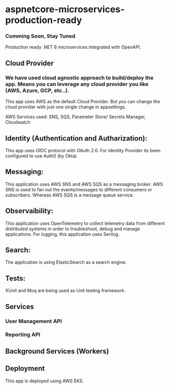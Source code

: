 # aspnetcore-microservices-production-ready
### Comming Soon, Stay Tuned
Production ready .NET 6 microservices integrated with OpenAPI. 

## Cloud Provider
### We have used cloud agnostic approach to build/deploy the app. Means you can leverage any cloud provider you like (AWS, Azure, GCP, etc..).
This app uses AWS as the default Cloud Provider. 
But you can change the cloud provider with just one single change in appsettings.

AWS Services used: SNS, SQS, Parameter Store/ Secrets Manager, Cloudwatch


## Identity (Authentication and Autharization): 
This app uses OIDC protocol with OAuth 2.0.
For Identity Provider its been configured to use Auth0 (by Okta)

## Messaging:
This application uses AWS SNS and AWS SQS as a messaging broker.
AWS SNS is used to fan out the events/messages to different consumers or subscribers. Whereas AWS SQS is a message queue service.

## Observaibility:
This application uses OpenTelemetry to collect telemetry data from different distributed systems in order to troubleshoot, debug and manage applications.
For logging, this application uses Serilog.

## Search:
The application is using ElasticSearch as a search engine.

## Tests:
XUnit and Moq are being used as Unit testing framework.

## Services
### User Management API

### Reporting API

## Background Services (Workers)

## Deployment
This app is deployed using AWS EKS. 

